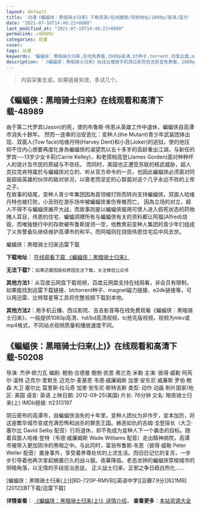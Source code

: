 ```yaml
---
layout: default
title: '动漫《蝙蝠侠：黑暗骑士归来》下载资源/在线播放/视频地址/1080p/高清/蓝光'
date: "2021-07-10T14:40:22+0800"
last_modified_at: "2021-07-10T14:40:22+0800"
permalink: /48989/
categories: 动漫
cover:
tags: 动漫
keywords: '蝙蝠侠：黑暗骑士归来,在线免费看,1080p高清,bt种子,torrent,百度云盘,magnet,磁力链,迅雷下载资源'
description: '《蝙蝠侠：黑暗骑士归来》在线云播放手机西瓜影院吉吉影音免费看，1080p高清bd/hd未删减完整版和tc抢先枪版，mkv/mp4格式，附带bt/torrent种子、magnet/磁力链、百度云盘、网盘资源迅雷下载链接'
---
```


>内容采集生成，如果链接失效，多试几个。


## 《蝙蝠侠：黑暗骑士归来》在线观看和高清下载-48989

由于第二代罗宾(Jason)的死，使的布鲁斯‧伟恩从英雄工作中退休，蝙蝠侠自高谭市消失十餘年。 然而一连串的治安恶化：变种人(the Mutant)青少年武装团体出现、双面人(Tow face)哈维丹特(Harvey Dent)和小丑(Joker)的逃狱，使的他压抑不住内心想要再度化身為蝙蝠侠的渴望而以五十多岁的高龄重出江湖，与新任的罗宾──13岁少女卡莉(Carrie Kelley)，和老搭档高登(James Gorden)面对种种坏人的诡计及市民的质疑与不信任。 而同时，美国也正遭受苏联的核武威胁，超人克拉克肯特属於与蝙蝠侠对立的、听从官方命令的一员，也因此蝙蝠侠必须面对同是超级英雄的伙伴的敌对状况，以衰老而坚定的心智面对这个几乎永远不败的上帝之子。<br />在故事的结尾，变种人青少年集团因為首领被打败而转向支持蝙蝠侠，双面人哈维丹特也被打败，小丑则在游乐场中被蝙蝠侠重伤脊椎而亡。 因為立场的对立，超人不得不与蝙蝠侠展开大战，而故事则是以蝙蝠侠服用可使人进入假死状态的药物掩人耳目，伟恩的住宅、蝙蝠洞裡所有与蝙蝠侠有关的资料都让阿福(Alfred)烧毁，而唯独银行中的存款被布鲁斯提领一空，他教育前变种人集团的青少年们组成了义务警备队继续维护高谭市的和平。而阿福则在烧毁伟恩住宅后中风去世。


蝙蝠侠：黑暗骑士归来迅雷下载

**下载地址**： [在线观看下载 《蝙蝠侠：黑暗骑士归来》](https://www.993dy.com//vod-detail-id-4628.html) 


**无法下载?**：`如果迅雷因版权原因无法下载，关注微信公众号 `

**其他方法1**：从百度云网盘下载视频，百度云网盘支持在线观看，非会员有限制，如果能找到迅雷下载链接、bt/torrent种子、magnet磁力链接、e2dk链接等，可以用迅雷、比特彗星等工具将完整视频下载到本地。

**其他方法2**：用手机云播、西瓜影院、吉吉影音等在线免费观看《蝙蝠侠：黑暗骑士归来》，一般提供1080p高清、hd/bd高清视频、tc抢先版视频，视频为mkv或mp4格式，不同站点视频质量和播放速度不同。


## 《蝙蝠侠：黑暗骑士归来(上)》在线观看和高清下载-50208

导演: 杰伊·欧力瓦 编剧: 鲍勃·古德曼 鲍勃·凯恩 弗兰克·米勒 主演: 彼得·威勒 阿芮尔·温特 迈克尔·爱默生 迈克尔·麦基恩 韦德·威廉姆斯 加里·安东尼·威廉斯 罗伯·鲍森 大卫·塞尔比 莫里斯·拉马奇 加里·安东尼·斯特吉斯 类型: 动作 动画 制片国家/地区: 美国 语言: 英语 上映日期: 2012-09-25(美国) 片长: 76分钟 又名: 暗夜骑士归来(上) IMDb链接: tt2313197

阴云密布的高谭市，自蝙蝠侠消失的十年里，变种人团伙为非作歹，变本加厉，将这座繁华城市变成充满恐怖和凶杀的罪恶王国。嫉恶如仇的吉姆·戈登探长（大卫·塞尔比 David Selby 配音）行将退休，却不免成为变种人下一个袭击的目标。随着双面人哈维·登特（韦德·威廉姆斯 Wade Williams 配音）走出精神病院，高谭市被带入更加阴冷的黑暗之中。与此同时，富翁布鲁斯·韦恩（彼得·威勒 Peter Weller 配音）置身事外，享受着养尊处优的上流生活。而旧日记忆的复苏，一步步引导着他再次拿起搁置已久的战斗服。夜幕降临，老态龙钟的蝙蝠侠穿梭城市的阴暗角落，以无情的手段惩治恶徒。 正义战士归来，正邪之争日趋白热化……


[蝙蝠侠：黑暗骑士归来(上)][BD-720P-RMVB][英语中字][豆瓣7.9分][821MB][2012][BT下载/迅雷下载]

**详情查看**： [《蝙蝠侠：黑暗骑士归来(上)》详情介绍](/movie/50208/)， **查看更多**：[本站资源大全](/movie/t/all/)


